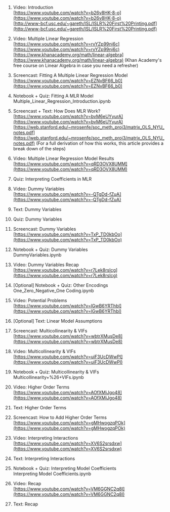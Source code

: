 <div tabindex="-1" id="notebook" class="border-box-sizing">

<div class="container" id="notebook-container">

<div class="cell border-box-sizing text_cell rendered">

<div class="inner_cell">

<div class="text_cell_render border-box-sizing rendered_html">

1.  Video: Introduction  
    [https://www.youtube.com/watch?v=b26v8HK-8-o](https://www.youtube.com/watch?v=b26v8HK-8-o)  
    [http://www-bcf.usc.edu/~gareth/ISL/ISLR%20First%20Printing.pdf](http://www-bcf.usc.edu/~gareth/ISL/ISLR%20First%20Printing.pdf)  

2.  Video: Multiple Linear Regression  
    [https://www.youtube.com/watch?v=rvYZp99nj6c](https://www.youtube.com/watch?v=rvYZp99nj6c)  
    [https://www.khanacademy.org/math/linear-algebra](https://www.khanacademy.org/math/linear-algebra) (Khan Academy's free course on Linear Algebra in case you need a refresher)  

3.  Screencast: Fitting A Multiple Linear Regression Model  
    [https://www.youtube.com/watch?v=EZNvBF66_b0](https://www.youtube.com/watch?v=EZNvBF66_b0)  

4.  Notebook + Quiz: Fitting A MLR Model  
    Multiple_Linear_Regression_Introduction.ipynb  

5.  Screencast + Text: How Does MLR Work?  
    [https://www.youtube.com/watch?v=bvM6eUYyurA](https://www.youtube.com/watch?v=bvM6eUYyurA)  
    [https://web.stanford.edu/~mrosenfe/soc_meth_proj3/matrix_OLS_NYU_notes.pdf](https://web.stanford.edu/~mrosenfe/soc_meth_proj3/matrix_OLS_NYU_notes.pdf) (For a full derivation of how this works, this article provides a break down of the steps)  

6.  Video: Multiple Linear Regression Model Results  
    [https://www.youtube.com/watch?v=qRD3OVX8UMM](https://www.youtube.com/watch?v=qRD3OVX8UMM)  

7.  Quiz: Interpreting Coefficients in MLR  

8.  Video: Dummy Variables  
    [https://www.youtube.com/watch?v=-QTgDd-fZuA](https://www.youtube.com/watch?v=-QTgDd-fZuA)  

9.  Text: Dummy Variables  

10.  Quiz: Dummy Variables  

11.  Screencast: Dummy Variables  
    [https://www.youtube.com/watch?v=TxP_TD0kbOo](https://www.youtube.com/watch?v=TxP_TD0kbOo)  

12.  Notebook + Quiz: Dummy Variables  
    DummyVariables.ipynb  

13.  Video: Dummy Variables Recap  
    [https://www.youtube.com/watch?v=r7Lek8rsIcg](https://www.youtube.com/watch?v=r7Lek8rsIcg)  

14.  [Optional] Notebook + Quiz: Other Encodings  
    One_Zero_Negative_One Coding.ipynb  

15.  Video: Potential Problems  
    [https://www.youtube.com/watch?v=lGwB6YRThbI](https://www.youtube.com/watch?v=lGwB6YRThbI)  

16.  [Optional] Text: Linear Model Assumptions  

17.  Screencast: Multicollinearity & VIFs  
    [https://www.youtube.com/watch?v=wbtrXMusDe8](https://www.youtube.com/watch?v=wbtrXMusDe8)  

18.  Video: Multicollinearity & VIFs  
    [https://www.youtube.com/watch?v=uiF3UcDWwPI](https://www.youtube.com/watch?v=uiF3UcDWwPI)  

19.  Notebook + Quiz: Multicollinearity & VIFs  
    Multicollinearity+%26+VIFs.ipynb  

20.  Video: Higher Order Terms  
    [https://www.youtube.com/watch?v=AOfXMiJgo48](https://www.youtube.com/watch?v=AOfXMiJgo48)  

21.  Text: Higher Order Terms  

22.  Screencast: How to Add Higher Order Terms  
    [https://www.youtube.com/watch?v=gMHwogzqPOk](https://www.youtube.com/watch?v=gMHwogzqPOk)  

23.  Video: Interpreting Interactions  
    [https://www.youtube.com/watch?v=XV6S2srsdxw](https://www.youtube.com/watch?v=XV6S2srsdxw)  

24.  Text: Interpreting Interactions  

25.  Notebook + Quiz: Interpreting Model Coefficients  
    Interpreting Model Coefficients.ipynb  

26.  Video: Recap  
    [https://www.youtube.com/watch?v=VM6GGNC2q8I](https://www.youtube.com/watch?v=VM6GGNC2q8I)  

27.  Text: Recap  

</div>

</div>

</div>

</div>

</div>